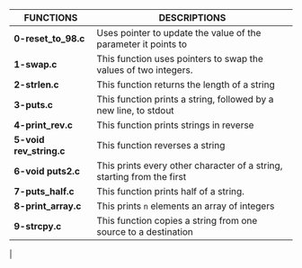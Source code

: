 |FUNCTIONS			|DESCRIPTIONS								|
|-------------------------------|-----------------------------------------------------------------------|
|**0-reset_to_98.c**		|Uses pointer to update the value of the parameter it points to		|
|**1-swap.c**			|This function uses pointers to swap the values of two integers.	|
|**2-strlen.c**			|This function returns the length of a string				|
|**3-puts.c**			|This function prints a string, followed by a new line, to stdout	|
|**4-print_rev.c**		|This function prints strings in reverse				|
|**5-void rev_string.c**	|This function reverses a string					|
|**6-void puts2.c**		|This prints every other character of a string, starting from the first |
|**7-puts_half.c**		|This function prints half of a string.					|
|**8-print_array.c**		|This prints ```n``` elements an array of integers			|
|**9-strcpy.c**			|This function copies a string from one source to a destination		|
|
